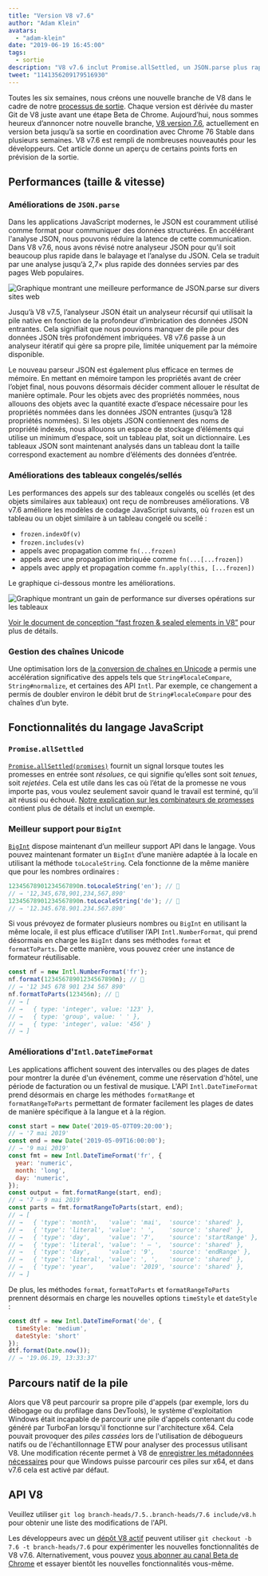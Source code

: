 ```yaml
---
title: "Version V8 v7.6"
author: "Adam Klein"
avatars: 
  - "adam-klein"
date: "2019-06-19 16:45:00"
tags: 
  - sortie
description: "V8 v7.6 inclut Promise.allSettled, un JSON.parse plus rapide, des BigInts localisés, des tableaux congelés/sellés plus rapides, et bien plus encore !"
tweet: "1141356209179516930"
---
```

Toutes les six semaines, nous créons une nouvelle branche de V8 dans le cadre de notre [processus de sortie](/docs/release-process). Chaque version est dérivée du master Git de V8 juste avant une étape Beta de Chrome. Aujourd’hui, nous sommes heureux d’annoncer notre nouvelle branche, [V8 version 7.6](https://chromium.googlesource.com/v8/v8.git/+log/branch-heads/7.6), actuellement en version beta jusqu’à sa sortie en coordination avec Chrome 76 Stable dans plusieurs semaines. V8 v7.6 est rempli de nombreuses nouveautés pour les développeurs. Cet article donne un aperçu de certains points forts en prévision de la sortie.

<!--truncate-->
## Performances (taille & vitesse)

### Améliorations de `JSON.parse`

Dans les applications JavaScript modernes, le JSON est couramment utilisé comme format pour communiquer des données structurées. En accélérant l'analyse JSON, nous pouvons réduire la latence de cette communication. Dans V8 v7.6, nous avons révisé notre analyseur JSON pour qu’il soit beaucoup plus rapide dans le balayage et l’analyse du JSON. Cela se traduit par une analyse jusqu’à 2,7× plus rapide des données servies par des pages Web populaires.

![Graphique montrant une meilleure performance de `JSON.parse` sur divers sites web](/_img/v8-release-76/json-parsing.svg)

Jusqu’à V8 v7.5, l’analyseur JSON était un analyseur récursif qui utilisait la pile native en fonction de la profondeur d’imbrication des données JSON entrantes. Cela signifiait que nous pouvions manquer de pile pour des données JSON très profondément imbriquées. V8 v7.6 passe à un analyseur itératif qui gère sa propre pile, limitée uniquement par la mémoire disponible.

Le nouveau parseur JSON est également plus efficace en termes de mémoire. En mettant en mémoire tampon les propriétés avant de créer l’objet final, nous pouvons désormais décider comment allouer le résultat de manière optimale. Pour les objets avec des propriétés nommées, nous allouons des objets avec la quantité exacte d’espace nécessaire pour les propriétés nommées dans les données JSON entrantes (jusqu’à 128 propriétés nommées). Si les objets JSON contiennent des noms de propriété indexés, nous allouons un espace de stockage d’éléments qui utilise un minimum d’espace, soit un tableau plat, soit un dictionnaire. Les tableaux JSON sont maintenant analysés dans un tableau dont la taille correspond exactement au nombre d’éléments des données d’entrée.

### Améliorations des tableaux congelés/sellés

Les performances des appels sur des tableaux congelés ou scellés (et des objets similaires aux tableaux) ont reçu de nombreuses améliorations. V8 v7.6 améliore les modèles de codage JavaScript suivants, où `frozen` est un tableau ou un objet similaire à un tableau congelé ou scellé :

- `frozen.indexOf(v)`
- `frozen.includes(v)`
- appels avec propagation comme `fn(...frozen)`
- appels avec une propagation imbriquée comme `fn(...[...frozen])`
- appels avec apply et propagation comme `fn.apply(this, [...frozen])`

Le graphique ci-dessous montre les améliorations.

![Graphique montrant un gain de performance sur diverses opérations sur les tableaux](/_img/v8-release-76/frozen-sealed-elements.svg)

[Voir le document de conception “fast frozen & sealed elements in V8”](https://bit.ly/fast-frozen-sealed-elements-in-v8) pour plus de détails.

### Gestion des chaînes Unicode

Une optimisation lors de [la conversion de chaînes en Unicode](https://chromium.googlesource.com/v8/v8/+/734c1456d942a03d79aab4b3b0e57afbc803ceea) a permis une accélération significative des appels tels que `String#localeCompare`, `String#normalize`, et certaines des API `Intl`. Par exemple, ce changement a permis de doubler environ le débit brut de `String#localeCompare` pour des chaînes d’un byte.

## Fonctionnalités du langage JavaScript

### `Promise.allSettled`

[`Promise.allSettled(promises)`](/features/promise-combinators#promise.allsettled) fournit un signal lorsque toutes les promesses en entrée sont _résolues_, ce qui signifie qu’elles sont soit _tenues_, soit _rejetées_. Cela est utile dans les cas où l’état de la promesse ne vous importe pas, vous voulez seulement savoir quand le travail est terminé, qu’il ait réussi ou échoué. [Notre explication sur les combinateurs de promesses](/features/promise-combinators) contient plus de détails et inclut un exemple.

### Meilleur support pour `BigInt`

[`BigInt`](/features/bigint) dispose maintenant d’un meilleur support API dans le langage. Vous pouvez maintenant formater un `BigInt` d’une manière adaptée à la locale en utilisant la méthode `toLocaleString`. Cela fonctionne de la même manière que pour les nombres ordinaires :

```js
12345678901234567890n.toLocaleString('en'); // 🐌
// → '12,345,678,901,234,567,890'
12345678901234567890n.toLocaleString('de'); // 🐌
// → '12.345.678.901.234.567.890'
```

Si vous prévoyez de formater plusieurs nombres ou `BigInt` en utilisant la même locale, il est plus efficace d’utiliser l’API `Intl.NumberFormat`, qui prend désormais en charge les `BigInt` dans ses méthodes `format` et `formatToParts`. De cette manière, vous pouvez créer une instance de formateur réutilisable.

```js
const nf = new Intl.NumberFormat('fr');
nf.format(12345678901234567890n); // 🚀
// → '12 345 678 901 234 567 890'
nf.formatToParts(123456n); // 🚀
// → [
// →   { type: 'integer', value: '123' },
// →   { type: 'group', value: ' ' },
// →   { type: 'integer', value: '456' }
// → ]
```

### Améliorations d'`Intl.DateTimeFormat`

Les applications affichent souvent des intervalles ou des plages de dates pour montrer la durée d'un événement, comme une réservation d'hôtel, une période de facturation ou un festival de musique. L'API `Intl.DateTimeFormat` prend désormais en charge les méthodes `formatRange` et `formatRangeToParts` permettant de formater facilement les plages de dates de manière spécifique à la langue et à la région.

```js
const start = new Date('2019-05-07T09:20:00');
// → '7 mai 2019'
const end = new Date('2019-05-09T16:00:00');
// → '9 mai 2019'
const fmt = new Intl.DateTimeFormat('fr', {
  year: 'numeric',
  month: 'long',
  day: 'numeric',
});
const output = fmt.formatRange(start, end);
// → '7 – 9 mai 2019'
const parts = fmt.formatRangeToParts(start, end);
// → [
// →   { 'type': 'month',   'value': 'mai',  'source': 'shared' },
// →   { 'type': 'literal', 'value': ' ',    'source': 'shared' },
// →   { 'type': 'day',     'value': '7',    'source': 'startRange' },
// →   { 'type': 'literal', 'value': ' – ',  'source': 'shared' },
// →   { 'type': 'day',     'value': '9',    'source': 'endRange' },
// →   { 'type': 'literal', 'value': ', ',   'source': 'shared' },
// →   { 'type': 'year',    'value': '2019', 'source': 'shared' },
// → ]
```

De plus, les méthodes `format`, `formatToParts` et `formatRangeToParts` prennent désormais en charge les nouvelles options `timeStyle` et `dateStyle` :

```js
const dtf = new Intl.DateTimeFormat('de', {
  timeStyle: 'medium',
  dateStyle: 'short'
});
dtf.format(Date.now());
// → '19.06.19, 13:33:37'
```

## Parcours natif de la pile

Alors que V8 peut parcourir sa propre pile d'appels (par exemple, lors du débogage ou du profilage dans DevTools), le système d'exploitation Windows était incapable de parcourir une pile d'appels contenant du code généré par TurboFan lorsqu'il fonctionne sur l'architecture x64. Cela pouvait provoquer des _piles cassées_ lors de l'utilisation de débogueurs natifs ou de l'échantillonnage ETW pour analyser des processus utilisant V8. Une modification récente permet à V8 de [enregistrer les métadonnées nécessaires](https://chromium.googlesource.com/v8/v8/+/3cda21de77d098a612eadf44d504b188a599c5f0) pour que Windows puisse parcourir ces piles sur x64, et dans v7.6 cela est activé par défaut.

## API V8

Veuillez utiliser `git log branch-heads/7.5..branch-heads/7.6 include/v8.h` pour obtenir une liste des modifications de l'API.

Les développeurs avec un [dépôt V8 actif](/docs/source-code#using-git) peuvent utiliser `git checkout -b 7.6 -t branch-heads/7.6` pour expérimenter les nouvelles fonctionnalités de V8 v7.6. Alternativement, vous pouvez [vous abonner au canal Beta de Chrome](https://www.google.com/chrome/browser/beta.html) et essayer bientôt les nouvelles fonctionnalités vous-même.
